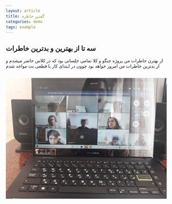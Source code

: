 ```yaml
---
layout: article
title: گفتن خاطره
categories: demo
tags: example
---
```


## سه تا از بهترین و بدترین خاطرات 
از بهترن حاطرات من پروژه جنگو و کلا تمامی جلساتی بود که در کلاس حاضر میشدم و از بدترین خاطرات من امروز خواهد بود چوون در ایتدای کار با قطعی نت مواجه شدم

<img src="/assets/img/screen.png"
     alt="Markdown Monster icon"
     style="float: left; margin-right: 10px;" />
---


